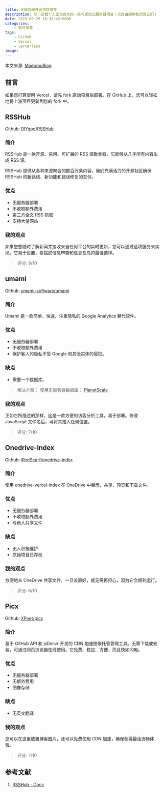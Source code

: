 ```yaml
---
title: 无服务器开源项目推荐
description: 以下是我个人比较喜欢的一些可爱的无服务器项目！请自由探索和欣赏它们！
date: 2023-09-29 16:32:43+0800
categories:
    - 软件推荐
tags:
    - Github
    - Vercel
    - Serverless
image: 
---
```


本文来源: [MoeomuBlog](/zh-cn/posts/无服务器开源项目推荐/)

## 前言

如果您打算使用 Vercel，请先 fork 原始项目后部署。在 GitHub 上，您可以轻松地将上游项目更新到您的 fork 中。

## RSSHub

Github: [DIYgod/RSSHub](https://github.com/DIYgod/RSSHub)

### 简介

RSSHub 是一款开源、易用、可扩展的 RSS 源聚合器，它能够从几乎所有内容生成 RSS 源。

RSSHub 提供从各种来源聚合的数百万条内容，我们充满活力的开源社区确保 RSSHub 的新路线、新功能和错误修复的交付。

### 优点

- 无服务器部署
- 不收取额外费用
- 第三方全文 RSS 抓取
- 支持大量网站

### 我的观点

如果您想随时了解新闻并接收来自任何平台的实时更新，您可以通过这项服务来实现。它易于设置，是摆脱信息审查和信息孤岛的最佳选择。

> 评分: 9/10

## umami

Github: [umami-software/umami](https://github.com/umami-software/umami)

### 简介

Umami 是一款简单、快速、注重隐私的 Google Analytics 替代软件。

### 优点

- 无服务器部署
- 不收取额外费用
- 保护客人的隐私不受 Google 和其他实体的侵犯。

### 缺点

- 需要一个数据库。

> 解决方案： 使用无服务器数据库： [PlanetScale](https://planetscale.com/)

### 我的观点

正如它所描述的那样，这是一款方便的访客分析工具，易于部署。修改 JavaScript 文件名后，可将其插入任何位置。

> 评分: 7/10

## Onedrive-Index

Github: [iRedScarf/onedrive-index](https://github.com/iRedScarf/onedrive-index)

### 简介

使用 onedrive-vercel-index 在 OneDrive 中展示、共享、预览和下载文件。

### 优点

- 无服务器部署
- 不收取额外费用
- 与他人共享文件

### 缺点

- 无人积极维护
- 原始项目已存档

### 我的观点

方便地从 OneDrive 共享文件，一旦设置好，就无需再担心，因为它会顺利运行。

> 评分: 6/10

## Picx

Github: [XPoet/picx](https://github.com/Moeomu/picx)

### 简介

基于 GitHub API 和 jsDelivr 开发的 CDN 加速图像托管管理工具。无需下载或安装，可通过网页浏览器在线使用。它免费、稳定、方便，而且快如闪电。

### 优点

- 无服务器部署
- 无额外费用
- 图像存储

### 缺点

- 无英文翻译

### 我的观点

您可以在这里放置博客图片，还可以免费使用 CDN 加速，确保获得最佳流畅体验。

> 评分: 7/10

## 参考文献

1. [RSSHub - Docs](https://docs.rsshub.app/)
